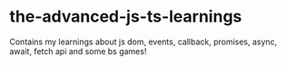# the-advanced-js-ts-learnings
Contains my learnings about js dom, events, callback, promises, async, await, fetch api and some bs games!
